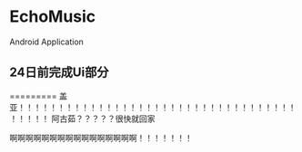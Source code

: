# EchoMusic
Android Application

## 24日前完成Ui部分
=========
盖亚！！！！！！！！！！！！！！！！！！！！！！！！！！！！！！！！！！！！！！！！
阿古茹？？？？？很快就回家



啊啊啊啊啊啊啊啊啊啊啊啊啊啊啊啊！！！！！！！

